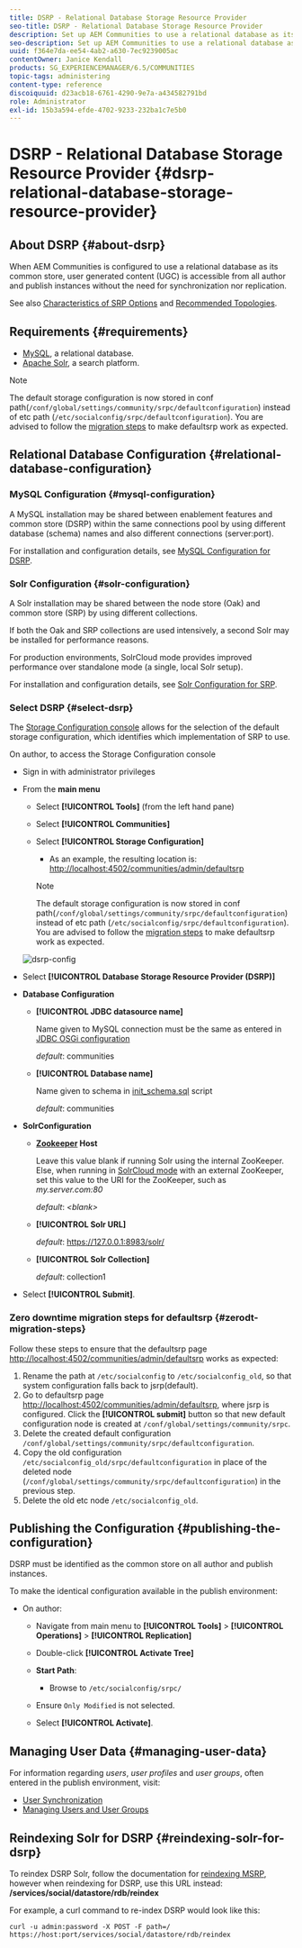 ```yaml
---
title: DSRP - Relational Database Storage Resource Provider
seo-title: DSRP - Relational Database Storage Resource Provider
description: Set up AEM Communities to use a relational database as its common store
seo-description: Set up AEM Communities to use a relational database as its common store
uuid: f364e7da-ee54-4ab2-a630-7ec9239005ac
contentOwner: Janice Kendall
products: SG_EXPERIENCEMANAGER/6.5/COMMUNITIES
topic-tags: administering
content-type: reference
discoiquuid: d23acb18-6761-4290-9e7a-a434582791bd
role: Administrator
exl-id: 15b3a594-efde-4702-9233-232ba1c7e5b0
---
```

# DSRP - Relational Database Storage Resource Provider {#dsrp-relational-database-storage-resource-provider}

## About DSRP {#about-dsrp}

When AEM Communities is configured to use a relational database as its common store, user generated content (UGC) is accessible from all author and publish instances without the need for synchronization nor replication.

See also [Characteristics of SRP Options](working-with-srp.md#characteristics-of-srp-options) and [Recommended Topologies](topologies.md).

## Requirements {#requirements}

* [MySQL](#mysql-configuration), a relational database.
* [Apache Solr](#solr-configuration), a search platform.

>[!NOTE]
>
>The default storage configuration is now stored in conf path(`/conf/global/settings/community/srpc/defaultconfiguration`) instead of etc path (`/etc/socialconfig/srpc/defaultconfiguration`). You are advised to follow the [migration steps](#zerodt-migration-steps) to make defaultsrp work as expected.

## Relational Database Configuration {#relational-database-configuration}

### MySQL Configuration {#mysql-configuration}

A MySQL installation may be shared between enablement features and common store (DSRP) within the same connections pool by using different database (schema) names and also different connections (server:port).

For installation and configuration details, see [MySQL Configuration for DSRP](dsrp-mysql.md).

### Solr Configuration {#solr-configuration}

A Solr installation may be shared between the node store (Oak) and common store (SRP) by using different collections.

If both the Oak and SRP collections are used intensively, a second Solr may be installed for performance reasons.

For production environments, SolrCloud mode provides improved performance over standalone mode (a single, local Solr setup).

For installation and configuration details, see [Solr Configuration for SRP](solr.md).

### Select DSRP {#select-dsrp}

The [Storage Configuration console](srp-config.md) allows for the selection of the default storage configuration, which identifies which implementation of SRP to use.

On author, to access the Storage Configuration console

* Sign in with administrator privileges
* From the **main menu**

  * Select **[!UICONTROL Tools]** (from the left hand pane)
  * Select **[!UICONTROL Communities]**
  * Select **[!UICONTROL Storage Configuration]**

    * As an example, the resulting location is: [http://localhost:4502/communities/admin/defaultsrp](http://localhost:4502/communities/admin/defaultsrp)
    
    >[!NOTE]
    >
    >The default storage configuration is now stored in conf path(`/conf/global/settings/community/srpc/defaultconfiguration`)      instead of etc path (`/etc/socialconfig/srpc/defaultconfiguration`). You are advised to follow the [migration steps](#zerodt-migration-steps) to make defaultsrp work as expected.

   ![dsrp-config](assets/dsrp-config.png)

* Select **[!UICONTROL Database Storage Resource Provider (DSRP)]**
* **Database Configuration**

  * **[!UICONTROL JDBC datasource name]**

    Name given to MySQL connection must be the same as entered in [JDBC OSGi configuration](dsrp-mysql.md#configurejdbcconnections)

    *default*: communities

   * **[!UICONTROL Database name]**

     Name given to schema in [init_schema.sql](dsrp-mysql.md#obtain-the-sql-script) script

      *default*: communities

* **SolrConfiguration**

  * **[Zookeeper](https://cwiki.apache.org/confluence/display/solr/Using+ZooKeeper+to+Manage+Configuration+Files) Host**

    Leave this value blank if running Solr using the internal ZooKeeper. Else, when running in [SolrCloud mode](solr.md#solrcloud-mode) with an external ZooKeeper, set this value to the URI for the ZooKeeper, such as *my.server.com:80*

    *default*: *&lt;blank&gt;*

  * **[!UICONTROL Solr URL]**

    *default*: https://127.0.0.1:8983/solr/

  * **[!UICONTROL Solr Collection]**

    *default*: collection1

* Select **[!UICONTROL Submit]**.

### Zero downtime migration steps for defaultsrp {#zerodt-migration-steps}

Follow these steps to ensure that the defaultsrp page [http://localhost:4502/communities/admin/defaultsrp](http://localhost:4502/communities/admin/defaultsrp) works as expected:

1. Rename the path at `/etc/socialconfig` to `/etc/socialconfig_old`, so that system configuration falls back to jsrp(default).
1. Go to defaultsrp page [http://localhost:4502/communities/admin/defaultsrp](http://localhost:4502/communities/admin/defaultsrp), where jsrp is configured. Click the **[!UICONTROL submit]** button so that new default configuration node is created at `/conf/global/settings/community/srpc`.
1. Delete the created default configuration `/conf/global/settings/community/srpc/defaultconfiguration`.
1. Copy the old configuration `/etc/socialconfig_old/srpc/defaultconfiguration` in place of the deleted node (`/conf/global/settings/community/srpc/defaultconfiguration`) in the previous step.
1. Delete the old etc node `/etc/socialconfig_old`.

## Publishing the Configuration {#publishing-the-configuration}

DSRP must be identified as the common store on all author and publish instances.

To make the identical configuration available in the publish environment:

* On author:

  * Navigate from main menu to **[!UICONTROL Tools]** > **[!UICONTROL Operations]** > **[!UICONTROL Replication]**
  * Double-click **[!UICONTROL Activate Tree]**
  * **Start Path**:

    * Browse to `/etc/socialconfig/srpc/`

  * Ensure `Only Modified` is not selected.
  * Select **[!UICONTROL Activate]**.

## Managing User Data {#managing-user-data}

For information regarding *users*, *user profiles* and *user groups*, often entered in the publish environment, visit:

* [User Synchronization](sync.md)
* [Managing Users and User Groups](users.md)

## Reindexing Solr for DSRP {#reindexing-solr-for-dsrp}

To reindex DSRP Solr, follow the documentation for [reindexing MSRP](msrp.md#msrp-reindex-tool), however when reindexing for DSRP, use this URL instead: **/services/social/datastore/rdb/reindex**

For example, a curl command to re-index DSRP would look like this:

```shell
curl -u admin:password -X POST -F path=/ https://host:port/services/social/datastore/rdb/reindex
```
